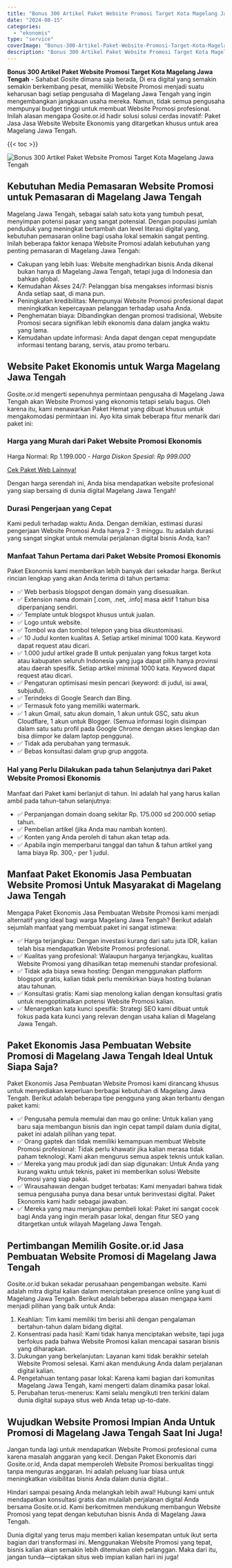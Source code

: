 ```yaml
---
title: "Bonus 300 Artikel Paket Website Promosi Target Kota Magelang Jawa Tengah"
date: "2024-08-15"
categories: 
  - "ekonomis"
type: "service"
coverImage: "Bonus-300-Artikel-Paket-Website-Promosi-Target-Kota-Magelang-Jawa-Tengah.png"
description: "Bonus 300 Artikel Paket Website Promosi Target Kota Magelang Jawa Tengah. Dunia digital yang terus maju memberi kalian kesempatan untuk ikut serta bagian dar..."
---
```


**Bonus 300 Artikel Paket Website Promosi Target Kota Magelang Jawa Tengah** - Sahabat Gosite dimana saja berada, Di era digital yang semakin semakin berkembang pesat, memiliki Website Promosi menjadi suatu keharusan bagi setiap pengusaha di Magelang Jawa Tengah yang ingin mengembangkan jangkauan usaha mereka. Namun, tidak semua pengusaha mempunyai budget tinggi untuk membuat Website Promosi profesional. Inilah alasan mengapa Gosite.or.id hadir solusi solusi cerdas inovatif: Paket Jasa Jasa Website Website Ekonomis yang ditargetkan khusus untuk area Magelang Jawa Tengah.

{{< toc >}}

![Bonus 300 Artikel Paket Website Promosi Target Kota Magelang Jawa Tengah](/images/ekonomis/Bonus-300-Artikel-Paket-Website-Promosi-Target-Kota-Magelang-Jawa-Tengah.png)

## Kebutuhan Media Pemasaran Website Promosi untuk Pemasaran di Magelang Jawa Tengah

Magelang Jawa Tengah, sebagai salah satu kota yang tumbuh pesat, menyimpan potensi pasar yang sangat potensial. Dengan populasi jumlah penduduk yang meningkat bertambah dan level literasi digital yang, kebutuhan pemasaran online bagi usaha lokal semakin sangat penting. Inilah beberapa faktor kenapa Website Promosi adalah kebutuhan yang penting pemasaran di Magelang Jawa Tengah:

- Cakupan yang lebih luas: Website menghadirkan bisnis Anda dikenal bukan hanya di Magelang Jawa Tengah, tetapi juga di Indonesia dan bahkan global.
- Kemudahan Akses 24/7: Pelanggan bisa mengakses informasi bisnis Anda setiap saat, di mana pun.
- Peningkatan kredibilitas: Mempunyai Website Promosi profesional dapat meningkatkan kepercayaan pelanggan terhadap usaha Anda.
- Penghematan biaya: Dibandingkan dengan promosi tradisional, Website Promosi secara signifikan lebih ekonomis dana dalam jangka waktu yang lama.
- Kemudahan update informasi: Anda dapat dengan cepat mengupdate informasi tentang barang, servis, atau promo terbaru.

## Website Paket Ekonomis untuk Warga Magelang Jawa Tengah

Gosite.or.id mengerti sepenuhnya permintaan pengusaha di Magelang Jawa Tengah akan Website Promosi yang ekonomis tetapi selalu bagus. Oleh karena itu, kami menawarkan Paket Hemat yang dibuat khusus untuk mengakomodasi permintaan ini. Ayo kita simak beberapa fitur menarik dari paket ini:

### Harga yang Murah dari Paket Website Promosi Ekonomis

<a class="cta-button">Harga Normal: Rp 1.199.000 - <em>Harga Diskon Spesial: Rp 999.000</em></a>

<a href="/jasa-web/" class="cta-button">Cek Paket Web Lainnya!</a>

Dengan harga serendah ini, Anda bisa mendapatkan website profesional yang siap bersaing di dunia digital Magelang Jawa Tengah!

### Durasi Pengerjaan yang Cepat

Kami peduli terhadap waktu Anda. Dengan demikian, estimasi durasi pengerjaan Website Promosi Anda hanya 2 - 3 minggu. Itu adalah durasi yang sangat singkat untuk memulai perjalanan digital bisnis Anda, kan?

### Manfaat Tahun Pertama dari Paket Website Promosi Ekonomis

Paket Ekonomis kami memberikan lebih banyak dari sekadar harga. Berikut rincian lengkap yang akan Anda terima di tahun pertama:

- ✅ Web berbasis blogspot dengan domain yang disesuaikan.
- ✅ Extension nama domain \[.com, .net, .info\] masa aktif 1 tahun bisa diperpanjang sendiri.
- ✅ Template untuk blogspot khusus untuk jualan.
- ✅ Logo untuk website.
- ✅ Tombol wa dan tombol telepon yang bisa dikustomisasi.
- ✅ 10 Judul konten kualitas A. Setiap artikel minimal 1000 kata. Keyword dapat request atau dicari.
- ✅ 1.000 judul artikel grade B untuk penjualan yang fokus target kota atau kabupaten seluruh Indonesia yang juga dapat pilih hanya provinsi atau daerah spesifik. Setiap artikel minimal 1000 kata. Keyword dapat request atau dicari.
- ✅ Pengaturan optimisasi mesin pencari (keyword: di judul, isi awal, subjudul).
- ✅ Terindeks di Google Search dan Bing.
- ✅ Termasuk foto yang memiliki watermark.
- ✅ 1 akun Gmail, satu akun domain, 1 akun untuk GSC, satu akun Cloudflare, 1 akun untuk Blogger. (Semua informasi login disimpan dalam satu satu profil pada Google Chrome dengan akses lengkap dan bisa diimpor ke dalam laptop pengguna).
- ✅ Tidak ada perubahan yang termasuk.
- ✅ Bebas konsultasi dalam grup grup anggota.

### Hal yang Perlu Dilakukan pada tahun Selanjutnya dari Paket Website Promosi Ekonomis

Manfaat dari Paket kami berlanjut di tahun. Ini adalah hal yang harus kalian ambil pada tahun-tahun selanjutnya:

- ✅ Perpanjangan domain doang sekitar Rp. 175.000 sd 200.000 setiap tahun.
- ✅ Pembelian artikel (jika Anda mau nambah konten).
- ✅ Konten yang Anda peroleh di tahun akan tetap ada.
- ✅ Apabila ingin memperbarui tanggal dan tahun & tahun artikel yang lama biaya Rp. 300,- per 1 judul.

## Manfaat Paket Ekonomis Jasa Pembuatan Website Promosi Untuk Masyarakat di Magelang Jawa Tengah

Mengapa Paket Ekonomis Jasa Pembuatan Website Promosi kami menjadi alternatif yang ideal bagi warga Magelang Jawa Tengah? Berikut adalah sejumlah manfaat yang membuat paket ini sangat istimewa:

- ✅ Harga terjangkau: Dengan investasi kurang dari satu juta IDR, kalian telah bisa mendapatkan Website Promosi profesional.
- ✅ Kualitas yang profesional: Walaupun harganya terjangkau, kualitas Website Promosi yang dihasilkan tetap memenuhi standar profesional.
- ✅ Tidak ada biaya sewa hosting: Dengan menggunakan platform blogspot gratis, kalian tidak perlu memikirkan biaya hosting bulanan atau tahunan.
- ✅ Konsultasi gratis: Kami siap menolong kalian dengan konsultasi gratis untuk mengoptimalkan potensi Website Promosi kalian.
- ✅ Menargetkan kata kunci spesifik: Strategi SEO kami dibuat untuk fokus pada kata kunci yang relevan dengan usaha kalian di Magelang Jawa Tengah.

## Paket Ekonomis Jasa Pembuatan Website Promosi di Magelang Jawa Tengah Ideal Untuk Siapa Saja?

Paket Ekonomis Jasa Pembuatan Website Promosi kami dirancang khusus untuk menyediakan keperluan berbagai kebutuhan di Magelang Jawa Tengah. Berikut adalah beberapa tipe pengguna yang akan terbantu dengan paket kami:

- ✅ Pengusaha pemula memulai dan mau go online: Untuk kalian yang baru saja membangun bisnis dan ingin cepat tampil dalam dunia digital, paket ini adalah pilihan yang tepat.
- ✅ Orang gaptek dan tidak memiliki kemampuan membuat Website Promosi profesional: Tidak perlu khawatir jika kalian merasa tidak paham teknologi. Kami akan mengurus semua aspek teknis untuk kalian.
- ✅ Mereka yang mau produk jadi dan siap digunakan: Untuk Anda yang kurang waktu untuk teknis, paket ini memberikan solusi Website Promosi yang siap pakai.
- ✅ Wirausahawan dengan budget terbatas: Kami menyadari bahwa tidak semua pengusaha punya dana besar untuk berinvestasi digital. Paket Ekonomis kami hadir sebagai jawaban.
- ✅ Mereka yang mau menjangkau pembeli lokal: Paket ini sangat cocok bagi Anda yang ingin meraih pasar lokal, dengan fitur SEO yang ditargetkan untuk wilayah Magelang Jawa Tengah.

## Pertimbangan Memilih Gosite.or.id Jasa Pembuatan Website Promosi di Magelang Jawa Tengah

Gosite.or.id bukan sekadar perusahaan pengembangan website. Kami adalah mitra digital kalian dalam menciptakan presence online yang kuat di Magelang Jawa Tengah. Berikut adalah beberapa alasan mengapa kami menjadi pilihan yang baik untuk Anda:

1. Keahlian: Tim kami memiliki tim berisi ahli dengan pengalaman bertahun-tahun dalam bidang digital.
2. Konsentrasi pada hasil: Kami tidak hanya menciptakan website, tapi juga berfokus pada bahwa Website Promosi kalian mencapai sasaran bisnis yang diharapkan.
3. Dukungan yang berkelanjutan: Layanan kami tidak berakhir setelah Website Promosi selesai. Kami akan mendukung Anda dalam perjalanan digital kalian.
4. Pengetahuan tentang pasar lokal: Karena kami bagian dari komunitas Magelang Jawa Tengah, kami mengerti dalam dinamika pasar lokal.
5. Perubahan terus-menerus: Kami selalu mengikuti tren terkini dalam dunia digital supaya situs web Anda tetap up-to-date.

## Wujudkan Website Promosi Impian Anda Untuk Promosi di Magelang Jawa Tengah Saat Ini Juga!

Jangan tunda lagi untuk mendapatkan Website Promosi profesional cuma karena masalah anggaran yang kecil. Dengan Paket Ekonomis dari Gosite.or.id, Anda dapat memperoleh Website Promosi berkualitas tinggi tanpa menguras anggaran. Ini adalah peluang luar biasa untuk meningkatkan visibilitas bisnis Anda dalam dunia digital..

Hindari sampai pesaing Anda melangkah lebih awal! Hubungi kami untuk mendapatkan konsultasi gratis dan mulailah perjalanan digital Anda bersama Gosite.or.id. Kami berkomitmen mendukung membangun Website Promosi yang tepat dengan kebutuhan bisnis Anda di Magelang Jawa Tengah.

Dunia digital yang terus maju memberi kalian kesempatan untuk ikut serta bagian dari transformasi ini. Menggunakan Website Promosi yang tepat, bisnis kalian akan semakin lebih ditemukan oleh pelanggan. Maka dari itu, jangan tunda—ciptakan situs web impian kalian hari ini juga!